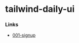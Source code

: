 # tailwind-daily-ui

### Links

- [001-signup](https://cieralteir.github.io/tailwind-daily-ui/001-signup/)
